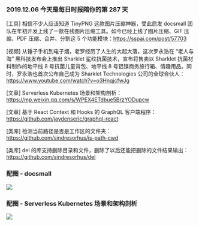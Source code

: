 ### 2019.12.06 今天是每日时报陪你的第 287 天

[工具] 相信不少人应该知道 TinyPNG 这款图片压缩神器，受此启发 docsmall 团队在年初开发上线了一款在线图片压缩工具。如今已经上线了图片压缩、GIF 压缩、PDF 压缩、合并、分割这 5 个功能模块：<https://sspai.com/post/57703>

[视频] 从锤子手机到电子烟，老罗经历了人生的大起大落，这次罗永浩在 “老人与海” 黑科技发布会上推出 Sharklet 鲨纹抗菌技术，宣布将售卖以 Sharklet 抗菌材料制作的地平线 8 号抗菌儿童背包、地平线 8 号铝镁商务旅行箱、情趣用品。同时，罗永浩也首次公布自己成为 Sharklet Technologies 公司的全球合伙人：<https://www.youtube.com/watch?v=o3HnqjcfwJg>

[文章] Serverless Kubernetes 场景和架构剖析：<https://mp.weixin.qq.com/s/WPEX4ETdbue5BrzYODupcw>

[文章] 基于 React Context 和 Hooks 的 GraphQL 客户端程序：<https://github.com/jaydenseric/graphql-react>

[类库] 检测当前路径是否是工作区的文件夹：<https://github.com/sindresorhus/is-path-cwd>

[类库] del 的库支持删除目录和文件，删除了以后还能把删除的文件结果输出：<https://github.com/sindresorhus/del>

### 配图 - docsmall
![](https://cdn.sspai.com/2019/12/06/e7fecfb1bebdce18d6fe36d65c3df721.jpg?imageView2/2/w/1120/q/90/interlace/1/ignore-error/1)

### 配图 - Serverless Kubernetes 场景和架构剖析
![](http://qn.40zhe.com/1206.webp)
